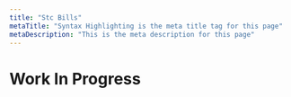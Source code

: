 ```yaml
---
title: "Stc Bills"
metaTitle: "Syntax Highlighting is the meta title tag for this page"
metaDescription: "This is the meta description for this page"
---
```


# Work In Progress